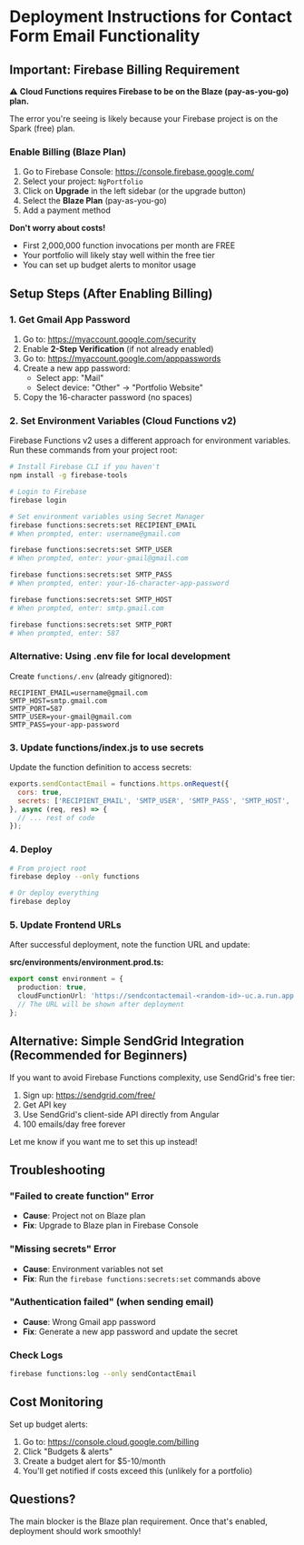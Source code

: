 # Deployment Instructions for Contact Form Email Functionality

## Important: Firebase Billing Requirement

⚠️ **Cloud Functions requires Firebase to be on the Blaze (pay-as-you-go) plan.**

The error you're seeing is likely because your Firebase project is on the Spark (free) plan.

### Enable Billing (Blaze Plan)

1. Go to Firebase Console: https://console.firebase.google.com/
2. Select your project: `NgPortfolio`
3. Click on **Upgrade** in the left sidebar (or the upgrade button)
4. Select the **Blaze Plan** (pay-as-you-go)
5. Add a payment method

**Don't worry about costs!**
- First 2,000,000 function invocations per month are FREE
- Your portfolio will likely stay well within the free tier
- You can set up budget alerts to monitor usage

## Setup Steps (After Enabling Billing)

### 1. Get Gmail App Password

1. Go to: https://myaccount.google.com/security
2. Enable **2-Step Verification** (if not already enabled)
3. Go to: https://myaccount.google.com/apppasswords
4. Create a new app password:
   - Select app: "Mail"
   - Select device: "Other" → "Portfolio Website"
5. Copy the 16-character password (no spaces)

### 2. Set Environment Variables (Cloud Functions v2)

Firebase Functions v2 uses a different approach for environment variables. Run these commands from your project root:

```bash
# Install Firebase CLI if you haven't
npm install -g firebase-tools

# Login to Firebase
firebase login

# Set environment variables using Secret Manager
firebase functions:secrets:set RECIPIENT_EMAIL
# When prompted, enter: username@gmail.com

firebase functions:secrets:set SMTP_USER
# When prompted, enter: your-gmail@gmail.com

firebase functions:secrets:set SMTP_PASS
# When prompted, enter: your-16-character-app-password

firebase functions:secrets:set SMTP_HOST
# When prompted, enter: smtp.gmail.com

firebase functions:secrets:set SMTP_PORT
# When prompted, enter: 587
```

### Alternative: Using .env file for local development

Create `functions/.env` (already gitignored):
```env
RECIPIENT_EMAIL=username@gmail.com
SMTP_HOST=smtp.gmail.com
SMTP_PORT=587
SMTP_USER=your-gmail@gmail.com
SMTP_PASS=your-app-password
```

### 3. Update functions/index.js to use secrets

Update the function definition to access secrets:

```javascript
exports.sendContactEmail = functions.https.onRequest({
  cors: true,
  secrets: ['RECIPIENT_EMAIL', 'SMTP_USER', 'SMTP_PASS', 'SMTP_HOST', 'SMTP_PORT']
}, async (req, res) => {
  // ... rest of code
});
```

### 4. Deploy

```bash
# From project root
firebase deploy --only functions

# Or deploy everything
firebase deploy
```

### 5. Update Frontend URLs

After successful deployment, note the function URL and update:

**src/environments/environment.prod.ts:**
```typescript
export const environment = {
  production: true,
  cloudFunctionUrl: 'https://sendcontactemail-<random-id>-uc.a.run.app'
  // The URL will be shown after deployment
};
```

## Alternative: Simple SendGrid Integration (Recommended for Beginners)

If you want to avoid Firebase Functions complexity, use SendGrid's free tier:

1. Sign up: https://sendgrid.com/free/
2. Get API key
3. Use SendGrid's client-side API directly from Angular
4. 100 emails/day free forever

Let me know if you want me to set this up instead!

## Troubleshooting

### "Failed to create function" Error
- **Cause**: Project not on Blaze plan
- **Fix**: Upgrade to Blaze plan in Firebase Console

### "Missing secrets" Error  
- **Cause**: Environment variables not set
- **Fix**: Run the `firebase functions:secrets:set` commands above

### "Authentication failed" (when sending email)
- **Cause**: Wrong Gmail app password
- **Fix**: Generate a new app password and update the secret

### Check Logs
```bash
firebase functions:log --only sendContactEmail
```

## Cost Monitoring

Set up budget alerts:
1. Go to: https://console.cloud.google.com/billing
2. Click "Budgets & alerts"
3. Create a budget alert for $5-10/month
4. You'll get notified if costs exceed this (unlikely for a portfolio)

## Questions?

The main blocker is the Blaze plan requirement. Once that's enabled, deployment should work smoothly!

